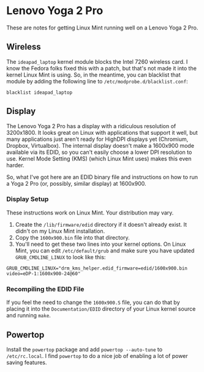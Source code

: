 Lenovo Yoga 2 Pro
=================

These are notes for getting Linux Mint running well on a Lenovo Yoga 2 Pro.

Wireless
--------

The `ideapad_laptop` kernel module blocks the Intel 7260 wireless card. I know the Fedora folks fixed this with a patch,
but that's not made it into the kernel Linux Mint is using. So, in the meantime, you can blacklist that module by adding
the following line to `/etc/modprobe.d/blacklist.conf`:

```
blacklist ideapad_laptop
```

Display
-------

The Lenovo Yoga 2 Pro has a display with a ridiculous resolution of 3200x1800. It looks great on Linux with applications
that support it well, but many applications just aren't ready for HighDPI displays yet (Chromium, Dropbox, Virtualbox).
The internal display doesn't make a 1600x900 mode available via its EDID, so you can't easily choose a lower DPI
resolution to use. Kernel Mode Setting (KMS) (which Linux Mint uses) makes this even harder.

So, what I've got here are an EDID binary file and instructions on how to run a Yoga 2 Pro (or, possibly, similar
display) at 1600x900.

### Display Setup

These instructions work on Linux Mint. Your distribution may vary.

1. Create the `/lib/firmware/edid` directory if it doesn't already exist. It didn't on my Linux Mint installation.
2. Copy the `1600x900.bin` file into that directory.
3. You'll need to get these two lines into your kernel options. On Linux Mint, you can edit `/etc/default/grub` and make
   sure you have updated `GRUB_CMDLINE_LINUX` to look like this:

```
GRUB_CMDLINE_LINUX="drm_kms_helper.edid_firmware=edid/1600x900.bin video=eDP-1:1600x900-24@60"
```

### Recompiling the EDID File

If you feel the need to change the `1600x900.S` file, you can do that by placing it into the `Documentation/EDID`
directory of your Linux kernel source and running `make`.

Powertop
--------

Install the `powertop` package and add `powertop --auto-tune` to `/etc/rc.local`. I find `powertop` to do a nice job
of enabling a lot of power saving features.
